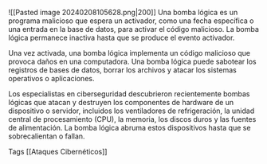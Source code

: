 ![[Pasted image 20240208105628.png|200]]
Una bomba lógica es un programa malicioso que espera un activador, como una fecha específica o una entrada en la base de datos, para activar el código malicioso. La bomba lógica permanece inactiva hasta que se produce el evento activador.


Una vez activada, una bomba lógica implementa un código malicioso que provoca daños en una computadora. Una bomba lógica puede sabotear los registros de bases de datos, borrar los archivos y atacar los sistemas operativos o aplicaciones. 

Los especialistas en ciberseguridad descubrieron recientemente bombas lógicas que atacan y destruyen los componentes de hardware de un dispositivo o servidor, incluidos los ventiladores de refrigeración, la unidad central de procesamiento (CPU), la memoria, los discos duros y las fuentes de alimentación. La bomba lógica abruma estos dispositivos hasta que se sobrecalientan o fallan.

Tags
[[Ataques Cibernéticos]]
